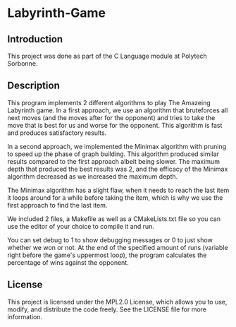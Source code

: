 # Labyrinth-Game

## Introduction
This project was done as part of the C Language module at Polytech Sorbonne.

## Description
This program implements 2 different algorithms to play The Amazeing Labyrinth game.
In a first approach, we use an algorithm that bruteforces all next moves (and the moves after for the opponent) and tries to take the move that is best for us and worse for the opponent.
This algorithm is fast and produces satisfactory results.

In a second approach, we implemented the Minimax algorithm with pruning to speed up the phase of graph building. This algorithm produced similar results compared to the first approach albeit being slower.
The maximum depth that produced the best results was 2, and the efficacy of the Minimax algorithm decreased as we increased the maximum depth.

The Minimax algorithm has a slight flaw, when it needs to reach the last item it loops around for a while before taking the item, which is why we use the first approach to find the last item.

We included 2 files, a Makefile as well as a CMakeLists.txt file so you can use the editor of your choice to compile it and run.

You can set debug to 1 to show debugging messages or 0 to just show whether we won or not.
At the end of the specified amount of runs (variable right before the game's uppermost loop), the program calculates the percentage of wins against the opponent.

## License
This project is licensed under the MPL2.0 License, which allows you to use, modify, and distribute the code freely. See the LICENSE file for more information.
